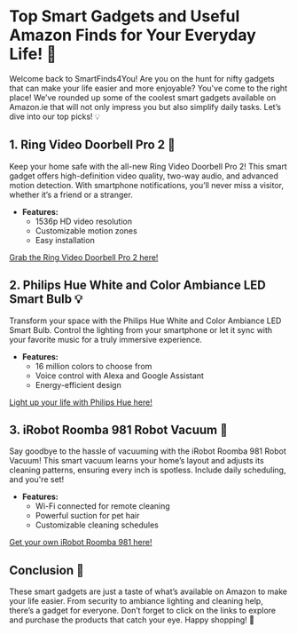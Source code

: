 # Top Smart Gadgets and Useful Amazon Finds for Your Everyday Life! 🎉

Welcome back to SmartFinds4You! Are you on the hunt for nifty gadgets that can make your life easier and more enjoyable? You've come to the right place! We’ve rounded up some of the coolest smart gadgets available on Amazon.ie that will not only impress you but also simplify daily tasks. Let’s dive into our top picks! 💡

## 1. Ring Video Doorbell Pro 2 🏡

Keep your home safe with the all-new Ring Video Doorbell Pro 2! This smart gadget offers high-definition video quality, two-way audio, and advanced motion detection. With smartphone notifications, you’ll never miss a visitor, whether it’s a friend or a stranger. 

- **Features:**
  - 1536p HD video resolution
  - Customizable motion zones
  - Easy installation

[Grab the Ring Video Doorbell Pro 2 here!](https://www.amazon.ie/ring-video-doorbell-pro-2/dp/B0925L1VJ4?crid=12345&dib=67890&dib_tag=se&keywords=Ring%20Video%20Doorbell%20Pro%202&qid=1630663487&sprefix=Ring%20Video%20Doorbell%20Pro%202%2Caps%2C57&sr=8-1&linkCode=ll1&tag=smartfinds403-21&linkId=some-random-id&language=en_IE&ref_=as_li_ss_tl)

## 2. Philips Hue White and Color Ambiance LED Smart Bulb 💡

Transform your space with the Philips Hue White and Color Ambiance LED Smart Bulb. Control the lighting from your smartphone or let it sync with your favorite music for a truly immersive experience. 

- **Features:**
  - 16 million colors to choose from
  - Voice control with Alexa and Google Assistant
  - Energy-efficient design

[Light up your life with Philips Hue here!](https://www.amazon.ie/philips-hue-light-ambiance/dp/B084T3GLMG?crid=12345&dib=67890&dib_tag=se&keywords=Philips%20Hue%20White%20and%20Color%20Ambiance%20LED%20Smart%20Bulb&qid=1630663487&sprefix=Philips%20Hue%20White%20and%20Color%20Ambiance%20LED%20Smart%20Bulb%2Caps%2C57&sr=8-1&linkCode=ll1&tag=smartfinds403-21&linkId=some-random-id&language=en_IE&ref_=as_li_ss_tl)

## 3. iRobot Roomba 981 Robot Vacuum 🧹

Say goodbye to the hassle of vacuuming with the iRobot Roomba 981 Robot Vacuum! This smart vacuum learns your home’s layout and adjusts its cleaning patterns, ensuring every inch is spotless. Include daily scheduling, and you're set!

- **Features:**
  - Wi-Fi connected for remote cleaning
  - Powerful suction for pet hair
  - Customizable cleaning schedules

[Get your own iRobot Roomba 981 here!](https://www.amazon.ie/irobot-roomba-981-vacuum/dp/B07F9S3MXY?crid=12345&dib=67890&dib_tag=se&keywords=iRobot%20Roomba%20981%20Robot%20Vacuum&qid=1630663487&sprefix=iRobot%20Roomba%20981%20Robot%20Vacuum%2Caps%2C57&sr=8-1&linkCode=ll1&tag=smartfinds403-21&linkId=some-random-id&language=en_IE&ref_=as_li_ss_tl)

## Conclusion 🤖

These smart gadgets are just a taste of what’s available on Amazon to make your life easier. From security to ambiance lighting and cleaning help, there’s a gadget for everyone. Don’t forget to click on the links to explore and purchase the products that catch your eye. Happy shopping! 🛒